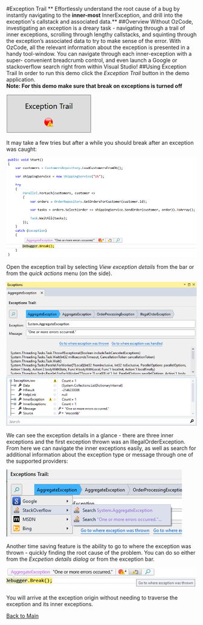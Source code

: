 ﻿#Exception Trail
** Effortlessly understand the root cause of a bug by instantly navigating to the **inner-most** InnerException, and drill into the exception's callstack and associated data.**
##Overview
Without OzCode, investigating an exception is a dreary task -  navigating through a trail of inner exceptions, scrolling through lengthy callstacks, and squinting through the exception’s associated data to try to make sense of the error. With OzCode, all the relevant information about the exception is presented in a handy tool-window. You can navigate through each inner-exception with a super- convenient breadcrumb control, and even launch a Google or stackoverflow search right from within Visual Studio!
##Using Exception Trail
In order to run this demo click the _Exception Trail_ button in the demo application.  
**Note: For this demo make sure that break on exceptions is turned off**   

![Conditional breakpoints button](Resources/exceptionTrailButton.PNG)

It may take a few tries but after a while you should break after an exception was caught: 

![Exception caught](Resources/breakOnException.PNG)

Open the exception trail by selecting  _View exception details_ from the bar or from the _quick actions_ menu (on the side).

![Exception details](Resources/exceptionDetails.PNG)

We can see the exception details in a glance - there are three inner exceptions and the first exception thrown was an IllegalOrderException.
From here we can navigate the inner exceptions easily, as well as search for additional information about the exception type or message through one of the supported providers:

![Search for information](Resources/searchException.PNG)

Another time saving feature is the ability to go to where the exception was thrown - quickly finding the root cause of the problem. You can do so either from the _Excpetion details dialog_ or from the exception bar.

![Go to where exception was thrown](Resources/gotoWhereExceptionWasThrown.PNG)

You will arrive at the exception origin without needing to traverse the exception and its inner exceptions.

 [Back to Main](../../README.md)  
